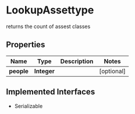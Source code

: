 

# LookupAssettype

returns the count of assest classes

## Properties

Name | Type | Description | Notes
------------ | ------------- | ------------- | -------------
**people** | **Integer** |  |  [optional]


## Implemented Interfaces

* Serializable


